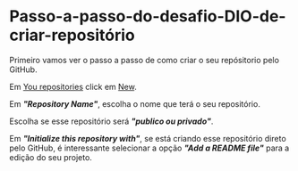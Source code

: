 # Passo-a-passo-do-desafio-DIO-de-criar-repositório
Primeiro vamos ver o passo a passo de como criar o seu repósitorio pelo GitHub.<p>
  Em <a href="https://uploaddeimagens.com.br/imagens/rCEVOzo">You repositories</a> click em <a href="https://uploaddeimagens.com.br/imagens/nLZjuo0">New</a>.<p>
Em ***"Repository Name"***, escolha o nome que terá o seu repositório.<p>
Escolha se esse repositório será ***"publico ou privado"***.<p>
Em ***"Initialize this repository with"***, se está criando esse repositório direto pelo GitHub, é interessante selecionar a opção ***"Add a README file"*** para a edição do seu projeto.
